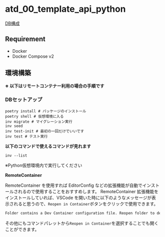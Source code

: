 # atd_00_template_api_python

[DB構成](docs/db/README.md)

## Requirement

- Docker
- Docker Compose v2

## 環境構築

**※ 以下はリモートコンテナー利用の場合の手順です**

### DBセットアップ

```shell
poetry install # パッケージのインストール
poetry shell # 仮想環境に入る
inv migrate # マイグレーション実行
inv seed
inv test-init # 最初の一回だけでいいです
inv test # テスト実行
```

**以下のコマンドで使えるコマンドが見れます**

```shell
inv --list
```

※Python仮想環境内で実行してください

**RemoteContainer**

RemoteContainer を使用すれば EditorConfig などの拡張機能が自動でインストールされるので使用することをおすすめします。
RemoteContainer 拡張機能をインストールしていれば、VSCode を開いた時に以下のようなメッセージが表示されると思うので、`Reopen in Container`ボタンをクリックで使用できます。

```txt
Folder contains a Dev Container configuration file. Reopen folder to develop in a container (learn more).
```

その他にもコマンドパレットから`Reopen in Container`を選択することでも開くことができます。
